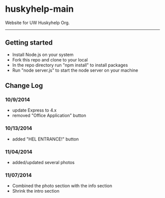 huskyhelp-main
==============

Website for UW Huskyhelp Org.

--------------------------------------

## Getting started
- Install Node.js on your system
- Fork this repo and clone to your local
- In the repo directory run "npm install" to install packages
- Run "node server.js" to start the node server on your machine


## Change Log
### 10/9/2014 
- update Express to 4.x
- removed "Office Application" button

### 10/13/2014
- added "HEL ENTRANCE!" button

### 11/04/2014
- added/updated several photos

### 11/07/2014
- Combined the photo section with the info section
- Shrink the intro section